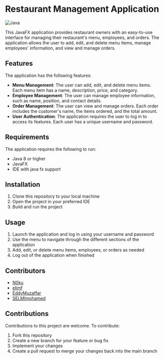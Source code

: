 # Restaurant Management Application

![Java](https://img.shields.io/badge/java-%23ED8B00.svg?style=for-the-badge&logo=openjdk&logoColor=white)

This JavaFX application provides restaurant owners with an easy-to-use interface for managing their restaurant's menu, employees, and orders. The application allows the user to add, edit, and delete menu items, manage employees' information, and view and manage orders.

## Features

The application has the following features:

- **Menu Management**: The user can add, edit, and delete menu items. Each menu item has a name, description, price, and category.
- **Employee Management**: The user can manage employee information, such as name, position, and contact details. 
- **Order Management**: The user can view and manage orders. Each order includes the customer's name, the items ordered, and the total amount.
- **User Authentication**: The application requires the user to log in to access its features. Each user has a unique username and password.

## Requirements

The application requires the following to run:

- Java 8 or higher
- JavaFX
- IDE with java fx support

## Installation

1. Clone this repository to your local machine
2. Open the project in your preferred IDE 
3. Build and run the project

## Usage

1. Launch the application and log in using your username and password
2. Use the menu to navigate through the different sections of the application
3. Add, edit, or delete menu items, employees, or orders as needed
4. Log out of the application when finished

## Contributors

- [N0ku](https://github.com/N0ku)
- [elimf](https://github.com/elimf)
- [EddyMuzaffar](https://github.com/EddyMuzaffar)
- [SELMImohamed](https://github.com/SELMImohamed)

## Contributions

Contributions to this project are welcome. To contribute:

1. Fork this repository
2. Create a new branch for your feature or bug fix
3. Implement your changes
4. Create a pull request to merge your changes back into the main branch

